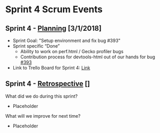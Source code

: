 # Sprint 4 Scrum Events

## Sprint 4 - [Planning][planning] [3/1/2018]

* Sprint Goal: "Setup environment and fix bug #393"
* Sprint specific “Done”
    * Ability to work on perf.html / Gecko profiler bugs
    * Contribution process for devtools-html out of our hands for bug [#393][p393]
* Link to Trello Board for Sprint 4: [Link][trello]

## Sprint 4 - [Retrospective][retrospective] []

What did we do during this sprint?

* Placeholder

What will we improve for next time?

* Placeholder

[planning]: https://www.scrum.org/resources/what-is-sprint-planning
[retrospective]: https://www.scrumalliance.org/community/articles/2014/april/key-elements-of-sprint-retrospective
[trello]: https://trello.com/b/lhucoEh6

[p393]: ttps://github.com/devtools-html/perf.html/issues/393
